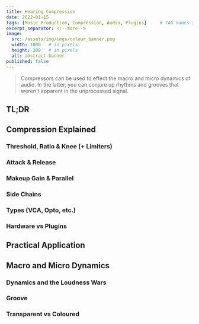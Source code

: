 ```yaml
---
title: Hearing Compression
date: 2022-01-15
tags: [Music Production, Compression, Audio, Plugins]     # TAG names should always be lowercase
excerpt_separator: <!--more-->
image:
  src: /assets/img/imgs/colour_banner.png
  width: 1000   # in pixels
  height: 200   # in pixels
  alt: abstract banner
published: false
---
```


> Compressors can be used to effect the macro and micro dynamics of audio. In the latter, you can conjure up rhythms and grooves that weren't apparent in the unprocessed signal. 
<!--more-->

## TL;DR



## Compression Explained



### Threshold, Ratio & Knee (+ Limiters)

### Attack & Release

### Makeup Gain & Parallel

### Side Chains

### Types (VCA, Opto, etc.)

### Hardware vs Plugins 

## Practical Application



## Macro and Micro Dynamics



### Dynamics and the Loudness Wars

### Groove

### Transparent vs Coloured

